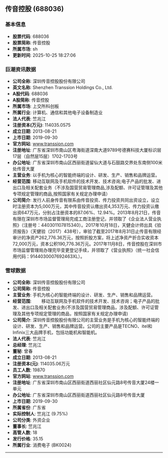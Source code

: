 ## 传音控股 (688036)

### 基本信息

- **股票代码**: 688036
- **股票简称**: 传音控股
- **所属市场**: sh
- **更新时间**: 2025-10-25 18:27:06

### 巨潮资讯数据

- **公司全称**: 深圳传音控股股份有限公司
- **英文名称**: Shenzhen Transsion Holdings Co., Ltd.
- **A股代码**: 688036
- **A股简称**: 传音控股
- **所属市场**: 上交所科创板
- **所属行业**: 计算机、通信和其他电子设备制造业
- **法人代表**: 竺兆江
- **注册资本(万元)**: 114035.0575
- **成立日期**: 2013-08-21
- **上市日期**: 2019-09-30
- **官方网站**: www.transsion.com
- **注册地址**: 广东省深圳市南山区粤海街道深南大道9789号德赛科技大厦标识层17层（自然层15层）1702-1703号
- **办公地址**: 广东省深圳市南山区西丽街道留仙大道与石鼓路交界处东南侧100米处传音大厦
- **主营业务**: 以手机为核心的智能终端的设计、研发、生产、销售和品牌运营。
- **经营范围**: 移动互联网及手机软件的技术开发、技术咨询;电子产品的批发、进出口及相关配套业务（不涉及国营贸易管理商品,涉及配额、许可证管理及其他专项规定管理的商品,按照国家有关规定办理申请）
- **公司简介**: 发行人前身传音有限系由传音投资、传力投资共同出资设立，设立时注册资本为5,000万元，其中传音投资认缴出资4,353万元、传力投资认缴出资647万元，分别占注册资本的87.06%、12.94%。2013年8月21日，传音有限在深圳市市场监督管理局完成工商注册登记，并领取了《企业法人营业执照》（注册号：440301107815340）。2017年10月18日，天健会计师出具《验资报告》（天健验（2017）438号），审验了截至2017年8月31日止传音有限经审计的净资产262,776.36万元，按照折股方案，将上述净资产折合实收资本72,000万元，资本公积190,776.36万元。2017年11月8日，传音控股在深圳市市场监督管理局办理完毕变更登记手续，并领取了《营业执照》（统一社会信用代码：9144030007692463XL）。

### 雪球数据

- **公司全称**: 深圳传音控股股份有限公司
- **公司简称**: 传音控股
- **主营业务**: 手机为核心的智能终端的设计、研发、生产、销售和品牌运营。
- **经营范围**: 　　移动互联网及手机软件的技术开发、技术咨询；电子产品的批发、进出口及相关配套业务(不涉及国营贸易管理商品，涉及配额、许可证管理及其他专项规定管理的商品，按照国家有关规定办理申请)
- **公司简介**: 深圳传音控股股份有限公司的主营业务是手机为核心的智能终端的设计、研发、生产、销售和品牌运营。公司的主要产品是TECNO、itel和Infinix三大品牌手机，包括功能机和智能机。
- **法人代表**: 竺兆江
- **总经理**: 竺兆江
- **董秘**: 曾春
- **成立日期**: 2013-08-21
- **注册资本(元)**: 114035.06万元
- **员工人数**: 19870
- **官方网站**: www.transsion.com
- **注册地址**: 广东省深圳市南山区西丽街道西丽社区仙元路8号传音大厦24楼一单元
- **办公地址**: 广东省深圳市南山区西丽街道西丽社区仙元路8号传音大厦
- **上市日期**: 2019-09-30
- **所属省份**: 广东省
- **实际控制人**: 竺兆江 (9.75%)
- **公司分类**: 外资企业
- **董事长**: 竺兆江
- **高管人数**: 18
- **发行价格**: 35.15
- **所属行业**: 消费电子 (BK0024)

---